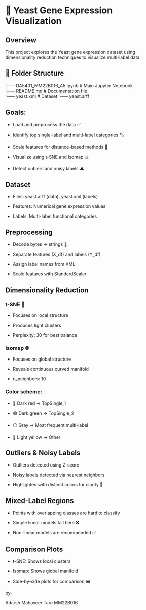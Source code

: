 # 🧬 Yeast Gene Expression Visualization

## Overview

This project explores the Yeast gene expression dataset using dimensionality reduction techniques to visualize multi-label data.

## 📂 Folder Structure  

├── DA5401_MM22B016_A5.ipynb           # Main Jupyter Notebook  
├── README.md                          # Documentation file  
└── yeast.xml                          # Dataset
└── yeast.arff


## Goals:

* Load and preprocess the data ✅

* Identify top single-label and multi-label categories 🏷️

* Scale features for distance-based methods 📏

* Visualize using t-SNE and Isomap 📊

* Detect outliers and noisy labels ⚠️

## Dataset

* Files: yeast.arff (data), yeast.xml (labels)

* Features: Numerical gene expression values

* Labels: Multi-label functional categories

## Preprocessing

* Decode bytes → strings 📝

* Separate features (X_df) and labels (Y_df)

* Assign label names from XML

* Scale features with StandardScaler

## Dimensionality Reduction
### t-SNE 🎯

* Focuses on local structure

* Produces tight clusters

* Perplexity: 30 for best balance

### Isomap 🌐

* Focuses on global structure

* Reveals continuous curved manifold

* n_neighbors: 10

### Color scheme:

* 🔴 Dark red → TopSingle_1

* 🟢 Dark green → TopSingle_2

* ⚪ Gray → Most frequent multi-label

* 💛 Light yellow → Other

## Outliers & Noisy Labels

* Outliers detected using Z-score

* Noisy labels detected via nearest neighbors

* Highlighted with distinct colors for clarity 🔎

## Mixed-Label Regions

* Points with overlapping classes are hard to classify

* Simple linear models fail here ❌

* Non-linear models are recommended ✅

## Comparison Plots

* t-SNE: Shows local clusters

* Isomap: Shows global manifold

* Side-by-side plots for comparison 🖼️

by-

Adarsh Mahaveer Tare
MM22B016

